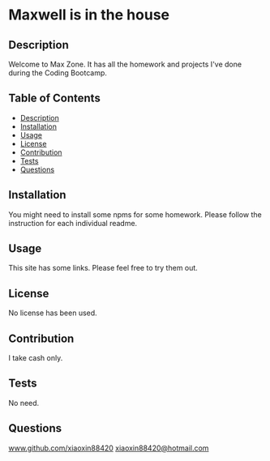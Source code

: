   # Maxwell is in the house
  
  ## Description
  Welcome to Max Zone. It has all the homework and projects I've done during the Coding Bootcamp.

  ## Table of Contents
  - [Description](#description)
  - [Installation](#installation)
  - [Usage](#usage)
  - [License](#license)
  - [Contribution](#contribution)
  - [Tests](#tests)
  - [Questions](#questions)

  ## Installation
  You might need to install some npms for some homework. Please follow the instruction for each individual readme.

  ## Usage
  This site has some links. Please feel free to try them out.

  ## License
  No license has been used.

  ## Contribution
  I take cash only.

  ## Tests
  No need.
  
  ## Questions
  www.github.com/xiaoxin88420
  xiaoxin88420@hotmail.com